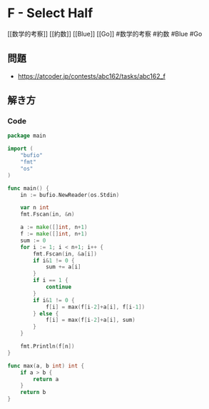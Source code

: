 # F - Select Half
[[数学的考察]] [[約数]] [[Blue]] [[Go]]
#数学的考察 #約数 #Blue #Go 

## 問題
- https://atcoder.jp/contests/abc162/tasks/abc162_f

## 解き方
### Code
```go
package main

import (
	"bufio"
	"fmt"
	"os"
)

func main() {
	in := bufio.NewReader(os.Stdin)

	var n int
	fmt.Fscan(in, &n)

	a := make([]int, n+1)
	f := make([]int, n+1)
	sum := 0
	for i := 1; i < n+1; i++ {
		fmt.Fscan(in, &a[i])
		if i&1 != 0 {
			sum += a[i]
		}
		if i == 1 {
			continue
		}
		if i&1 != 0 {
			f[i] = max(f[i-2]+a[i], f[i-1])
		} else {
			f[i] = max(f[i-2]+a[i], sum)
		}
	}

	fmt.Println(f[n])
}

func max(a, b int) int {
	if a > b {
		return a
	}
	return b
}
```